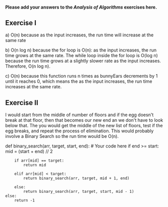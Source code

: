 #### Please add your answers to the ***Analysis of  Algorithms*** exercises here.

## Exercise I

a) O(n) because as the input increases, the run time will increase at the same rate


b) O(n log n) because the for loop is O(n): as the input increases, the run time grows at the same rate.
  The while loop inside the for loop is O(log n) because the run time grows at a slightly slower rate as the input increases. Therefore, O(n log n).


c) O(n) because this function runs n times as bunnyEars decrements by 1 until it reaches 0, which means the as the input increases, the run time increases at the same rate.

## Exercise II

I would start from the middle of number of floors and if the egg doesn't break at that floor, then that becomes our new end an we don't have to look below that. The you would get the middle of the new list of floors, test if the egg breaks, and repeat the process of elimination. This would probably involve a Binary Search so the run time would be O(n).


def binary_search(arr, target, start, end):
    # Your code here
    if end >= start:
        mid = (start + end) // 2

        if arr[mid] == target:
            return mid
        
        elif arr[mid] < target:
            return binary_search(arr, target, mid + 1, end)

        else:
            return binary_search(arr, target, start, mid - 1)
    else:
        return -1
